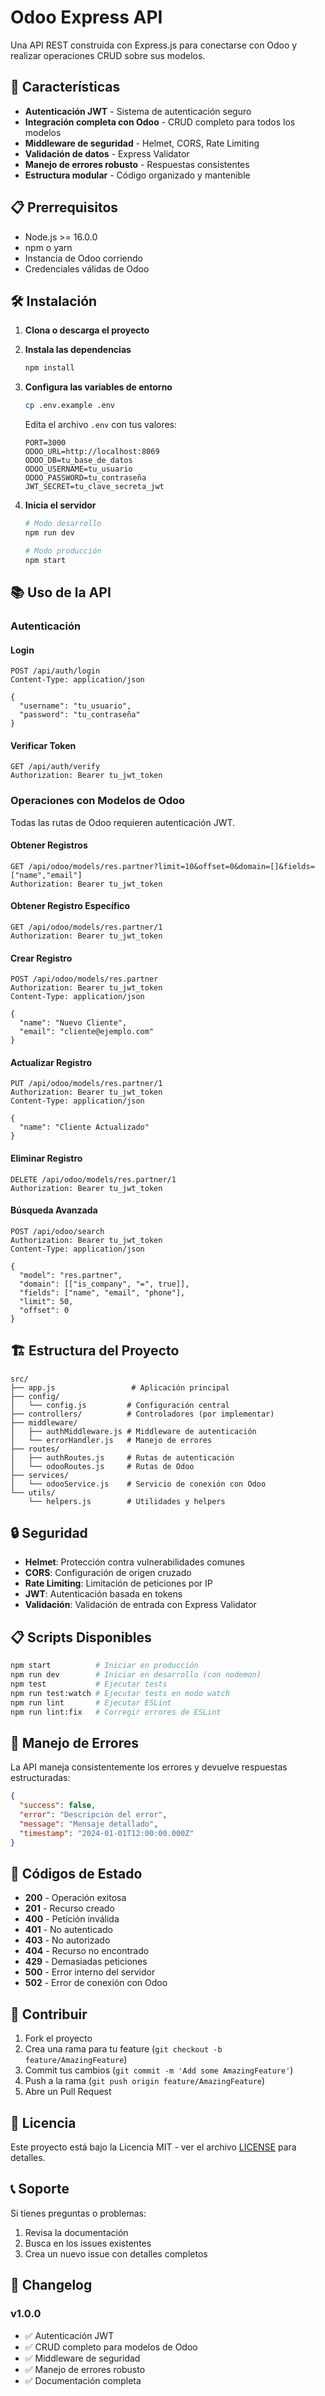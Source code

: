 # Odoo Express API

Una API REST construida con Express.js para conectarse con Odoo y realizar operaciones CRUD sobre sus modelos.

## 🚀 Características

- **Autenticación JWT** - Sistema de autenticación seguro
- **Integración completa con Odoo** - CRUD completo para todos los modelos
- **Middleware de seguridad** - Helmet, CORS, Rate Limiting
- **Validación de datos** - Express Validator
- **Manejo de errores robusto** - Respuestas consistentes
- **Estructura modular** - Código organizado y mantenible

## 📋 Prerrequisitos

- Node.js >= 16.0.0
- npm o yarn
- Instancia de Odoo corriendo
- Credenciales válidas de Odoo

## 🛠️ Instalación

1. **Clona o descarga el proyecto**

2. **Instala las dependencias**
   ```bash
   npm install
   ```

3. **Configura las variables de entorno**
   ```bash
   cp .env.example .env
   ```
   
   Edita el archivo `.env` con tus valores:
   ```env
   PORT=3000
   ODOO_URL=http://localhost:8069
   ODOO_DB=tu_base_de_datos
   ODOO_USERNAME=tu_usuario
   ODOO_PASSWORD=tu_contraseña
   JWT_SECRET=tu_clave_secreta_jwt
   ```

4. **Inicia el servidor**
   ```bash
   # Modo desarrollo
   npm run dev
   
   # Modo producción
   npm start
   ```

## 📚 Uso de la API

### Autenticación

#### Login
```http
POST /api/auth/login
Content-Type: application/json

{
  "username": "tu_usuario",
  "password": "tu_contraseña"
}
```

#### Verificar Token
```http
GET /api/auth/verify
Authorization: Bearer tu_jwt_token
```

### Operaciones con Modelos de Odoo

Todas las rutas de Odoo requieren autenticación JWT.

#### Obtener Registros
```http
GET /api/odoo/models/res.partner?limit=10&offset=0&domain=[]&fields=["name","email"]
Authorization: Bearer tu_jwt_token
```

#### Obtener Registro Específico
```http
GET /api/odoo/models/res.partner/1
Authorization: Bearer tu_jwt_token
```

#### Crear Registro
```http
POST /api/odoo/models/res.partner
Authorization: Bearer tu_jwt_token
Content-Type: application/json

{
  "name": "Nuevo Cliente",
  "email": "cliente@ejemplo.com"
}
```

#### Actualizar Registro
```http
PUT /api/odoo/models/res.partner/1
Authorization: Bearer tu_jwt_token
Content-Type: application/json

{
  "name": "Cliente Actualizado"
}
```

#### Eliminar Registro
```http
DELETE /api/odoo/models/res.partner/1
Authorization: Bearer tu_jwt_token
```

#### Búsqueda Avanzada
```http
POST /api/odoo/search
Authorization: Bearer tu_jwt_token
Content-Type: application/json

{
  "model": "res.partner",
  "domain": [["is_company", "=", true]],
  "fields": ["name", "email", "phone"],
  "limit": 50,
  "offset": 0
}
```

## 🏗️ Estructura del Proyecto

```
src/
├── app.js                 # Aplicación principal
├── config/
│   └── config.js         # Configuración central
├── controllers/          # Controladores (por implementar)
├── middleware/
│   ├── authMiddleware.js # Middleware de autenticación
│   └── errorHandler.js   # Manejo de errores
├── routes/
│   ├── authRoutes.js     # Rutas de autenticación
│   └── odooRoutes.js     # Rutas de Odoo
├── services/
│   └── odooService.js    # Servicio de conexión con Odoo
└── utils/
    └── helpers.js        # Utilidades y helpers
```

## 🔒 Seguridad

- **Helmet**: Protección contra vulnerabilidades comunes
- **CORS**: Configuración de origen cruzado
- **Rate Limiting**: Limitación de peticiones por IP
- **JWT**: Autenticación basada en tokens
- **Validación**: Validación de entrada con Express Validator

## 📋 Scripts Disponibles

```bash
npm start          # Iniciar en producción
npm run dev        # Iniciar en desarrollo (con nodemon)
npm test           # Ejecutar tests
npm run test:watch # Ejecutar tests en modo watch
npm run lint       # Ejecutar ESLint
npm run lint:fix   # Corregir errores de ESLint
```

## 🐛 Manejo de Errores

La API maneja consistentemente los errores y devuelve respuestas estructuradas:

```json
{
  "success": false,
  "error": "Descripción del error",
  "message": "Mensaje detallado",
  "timestamp": "2024-01-01T12:00:00.000Z"
}
```

## 🚦 Códigos de Estado

- **200** - Operación exitosa
- **201** - Recurso creado
- **400** - Petición inválida
- **401** - No autenticado
- **403** - No autorizado
- **404** - Recurso no encontrado
- **429** - Demasiadas peticiones
- **500** - Error interno del servidor
- **502** - Error de conexión con Odoo

## 🤝 Contribuir

1. Fork el proyecto
2. Crea una rama para tu feature (`git checkout -b feature/AmazingFeature`)
3. Commit tus cambios (`git commit -m 'Add some AmazingFeature'`)
4. Push a la rama (`git push origin feature/AmazingFeature`)
5. Abre un Pull Request

## 📄 Licencia

Este proyecto está bajo la Licencia MIT - ver el archivo [LICENSE](LICENSE) para detalles.

## 📞 Soporte

Si tienes preguntas o problemas:

1. Revisa la documentación
2. Busca en los issues existentes
3. Crea un nuevo issue con detalles completos

## 🔄 Changelog

### v1.0.0
- ✅ Autenticación JWT
- ✅ CRUD completo para modelos de Odoo
- ✅ Middleware de seguridad
- ✅ Manejo de errores robusto
- ✅ Documentación completa